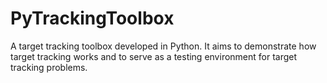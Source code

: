 # PyTrackingToolbox
A target tracking toolbox developed in Python. It aims to demonstrate how target tracking works and to serve as a testing environment for target tracking problems.
